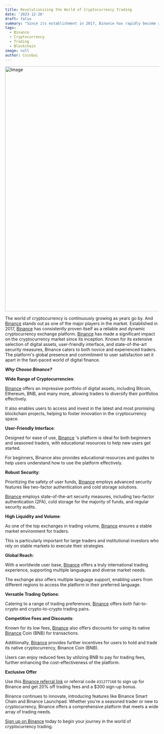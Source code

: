 ```yaml
---
title: Revolutionizing the World of Cryptocurrency Trading
date: '2023-12-26'
draft: false
summary: "Since its establishment in 2017, Binance has rapidly become a leading name in the cryptocurrency exchange world. Offering a wide range of cryptocurrencies, robust security, and innovative features, it's no wonder Binance is often hailed as the best in the field."
tags:
  - Binance
  - Cryptocurrency
  - Trading
  - Blockchain
image: null
author: Coinbai
---
```


<img src="https://miro.medium.com/v2/resize:fit:1400/1*Al93XIZH-9ENQ3ixXbOmKw.jpeg" alt="Image" width="800"/>



The world of cryptocurrency is continuously growing as years go by. And [Binance](https://accounts.binance.com/register?ref=431277160)  stands out as one of the major players in the market.
Established in 2017, [Binance](https://accounts.binance.com/register?ref=431277160)  has consistently proven itself as a reliable and dynamic cryptocurrency exchange platform.
[Binance](https://accounts.binance.com/register?ref=431277160)  has made a significant impact on the cryptocurrency market since its inception. Known for its extensive selection of digital assets, user-friendly interface, and state-of-the-art security measures, Binance caters to both novice and experienced traders. The platform's global presence and commitment to user satisfaction set it apart in the fast-paced world of digital finance.

***Why Choose Binance?***

**Wide Range of Cryptocurrencies**: 

[Binance](https://accounts.binance.com/register?ref=431277160)  offers an impressive portfolio of digital assets, including Bitcoin, Ethereum, BNB, and many more, allowing traders to diversify their portfolios effectively.

It also enables users to access and invest in the latest and most promising blockchain projects, helping to foster innovation in the cryptocurrency space.

**User-Friendly Interface**: 

Designed for ease of use, [Binance](https://accounts.binance.com/register?ref=431277160) 's platform is ideal for both beginners and seasoned traders, with educational resources to help new users get started.

For beginners, Binance also provides educational resources and guides to help users understand how to use the platform effectively. 

**Robust Security**:

 Prioritizing the safety of user funds, [Binance](https://accounts.binance.com/register?ref=431277160)  employs advanced security features like two-factor authentication and cold storage solutions.

[Binance](https://accounts.binance.com/register?ref=431277160)  employs state-of-the-art security measures, including two-factor authentication (2FA), cold storage for the majority of funds, and regular security audits.

**High Liquidity and Volume**:

As one of the top exchanges in trading volume, [Binance](https://accounts.binance.com/register?ref=431277160)  ensures a stable market environment for traders.

This is particularly important for large traders and institutional investors who rely on stable markets to execute their strategies.

**Global Reach**: 

With a worldwide user base, [Binance](https://accounts.binance.com/register?ref=431277160)  offers a truly international trading experience, supporting multiple languages and diverse market needs.

The exchange also offers multiple language support, enabling users from different regions to access the platform in their preferred language.

**Versatile Trading Options**:

Catering to a range of trading preferences, [Binance](https://accounts.binance.com/register?ref=431277160)  offers both fiat-to-crypto and crypto-to-crypto trading pairs.

**Competitive Fees and Discounts**: 

Known for its low fees, [Binance](https://accounts.binance.com/register?ref=431277160)  also offers discounts for using its native [Binance](https://accounts.binance.com/register?ref=431277160)  Coin (BNB) for transactions.

Additionally, [Binance](https://accounts.binance.com/register?ref=431277160)  provides further incentives for users to hold and trade its native cryptocurrency, Binance  Coin (BNB).

Users can enjoy reduced fees by utilizing BNB to pay for trading fees, further enhancing the cost-effectiveness of the platform.

**Exclusive Offer**

Use this [Binance referral link](https://accounts.binance.com/register?ref=431277160) or referral code `431277160` to sign up for Binance and get 20% off trading fees and a $300 sign-up bonus.

Binance continues to innovate, introducing features like Binance Smart Chain and Binance Launchpad. Whether you're a seasoned trader or new to cryptocurrency, Binance offers a comprehensive platform that meets a wide array of trading needs.

[Sign up on Binance](https://accounts.binance.com/register?ref=431277160) today to begin your journey in the world of cryptocurrency trading.
